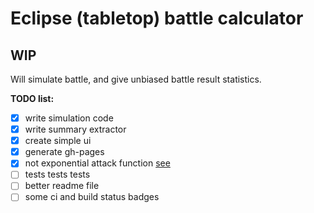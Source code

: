 # Eclipse (tabletop) battle calculator
## WIP

Will simulate battle, and give unbiased battle result statistics.

**TODO list:** 

 * [x] write simulation code
 * [x] write summary extractor
 * [x] create simple ui
 * [x] generate gh-pages
 * [x] not exponential attack function [see](src/battle/attack/calc-attack.ts)
 * [ ] tests tests tests
 * [ ] better readme file
 * [ ] some ci and build status badges
